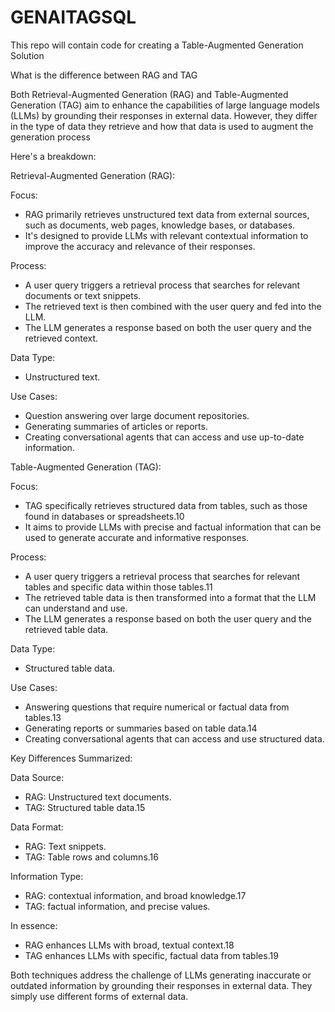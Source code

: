# GENAITAGSQL
This repo will contain code for creating a Table-Augmented Generation Solution

What is the difference between RAG and TAG

Both Retrieval-Augmented Generation (RAG) and Table-Augmented Generation (TAG) aim to enhance the capabilities of large language models (LLMs) by grounding their responses in external data. However, they differ in the type of data they retrieve and how that data is used to augment the generation process

Here's a breakdown:

Retrieval-Augmented Generation (RAG):

Focus:

  + RAG primarily retrieves unstructured text data from external sources, such as documents, web pages, knowledge bases, or 
  databases.
  + It's designed to provide LLMs with relevant contextual information to improve the accuracy and relevance of their responses.
  
Process:

  + A user query triggers a retrieval process that searches for relevant documents or text snippets.
  + The retrieved text is then combined with the user query and fed into the LLM.
  + The LLM generates a response based on both the user query and the retrieved context.
    
Data Type:

  + Unstructured text.
    
Use Cases:

  + Question answering over large document repositories.
  + Generating summaries of articles or reports.
  + Creating conversational agents that can access and use up-to-date information.
    
Table-Augmented Generation (TAG):

Focus:

  + TAG specifically retrieves structured data from tables, such as those found in databases or spreadsheets.10
  + It aims to provide LLMs with precise and factual information that can be used to generate accurate and informative responses.

Process:

  + A user query triggers a retrieval process that searches for relevant tables and specific data within those tables.11
  + The retrieved table data is then transformed into a format that the LLM can understand and use.
  + The LLM generates a response based on both the user query and the retrieved table data.

Data Type:

  + Structured table data.

Use Cases:

  + Answering questions that require numerical or factual data from tables.13
  + Generating reports or summaries based on table data.14
  + Creating conversational agents that can access and use structured data.

Key Differences Summarized:

Data Source:

  + RAG: Unstructured text documents.
  + TAG: Structured table data.15

Data Format:

  + RAG: Text snippets.
  + TAG: Table rows and columns.16

Information Type:

  + RAG: contextual information, and broad knowledge.17
  + TAG: factual information, and precise values.

In essence:

  + RAG enhances LLMs with broad, textual context.18
  + TAG enhances LLMs with specific, factual data from tables.19

  Both techniques address the challenge of LLMs generating inaccurate or outdated information by grounding their responses in 
  external data. They simply use different forms of external data.
